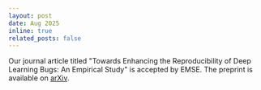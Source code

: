 ```yaml
---
layout: post
date: Aug 2025
inline: true
related_posts: false
---
```


Our journal article titled "Towards Enhancing the Reproducibility of Deep Learning Bugs: An Empirical Study" is accepted by EMSE. The preprint is available on [arXiv](https://arxiv.org/abs/2411.12137).